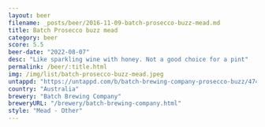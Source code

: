```yaml
---
layout: beer
filename: _posts/beer/2016-11-09-batch-prosecco-buzz-mead.md
title: Batch Prosecco buzz mead
category: beer
score: 5.5
beer-date: "2022-08-07"
desc: "Like sparkling wine with honey. Not a good choice for a pint"
permalink: /beer/:title.html
img: /img/list/batch-prosecco-buzz-mead.jpeg
untappd: "https://untappd.com/b/batch-brewing-company-prosecco-buzz/4740523"
country: "Australia"
brewery: "Batch Brewing Company"
breweryURL: "/brewery/batch-brewing-company.html"
style: "Mead - Other"
---
```

